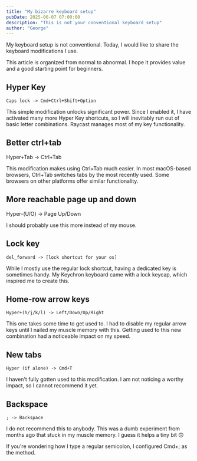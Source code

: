 ```yaml
---
title: "My bizarre keyboard setup"
pubDate: 2025-06-07 07:00:00
description: "This is not your conventional keyboard setup"
author: "George"
---
```


My keyboard setup is not conventional. Today, I would like to share the keyboard modifications I use.

This article is organized from normal to abnormal. I hope it provides value and a good starting point for beginners.

## Hyper Key

`Caps lock -> Cmd+Ctrl+Shift+Option`

This simple modification unlocks significant power. Since I enabled it, I have activated many more Hyper Key shortcuts, so I will inevitably run out of basic letter combinations. Raycast manages most of my key functionality.

## Better ctrl+tab

Hyper+Tab -> Ctrl+Tab

This modification makes using Ctrl+Tab much easier. In most macOS-based browsers, Ctrl+Tab switches tabs by the most recently used. Some browsers on other platforms offer similar functionality.

## More reachable page up and down

Hyper-(U/O) -> Page Up/Down

I should probably use this more instead of my mouse.

## Lock key

`del_forward -> [lock shortcut for your os]`

While I mostly use the regular lock shortcut, having a dedicated key is sometimes handy. My Keychron keyboard came with a lock keycap, which inspired me to create this.

## Home-row arrow keys

`Hyper+(h/j/k/l) -> Left/Down/Up/Right`

This one takes some time to get used to. I had to disable my regular arrow keys until I nailed my muscle memory with this. Getting used to this new combination had a noticeable impact on my speed.

## New tabs

`Hyper (if alone) -> Cmd+T`

I haven't fully gotten used to this modification. I am not noticing a worthy impact, so I cannot recommend it yet.

## Backspace

`; -> Backspace`

I do not recommend this to anybody. This was a dumb experiment from months ago that stuck in my muscle memory. I guess it helps a tiny bit 🙃

If you're wondering how I type a regular semicolon, I configured Cmd+; as the method.
